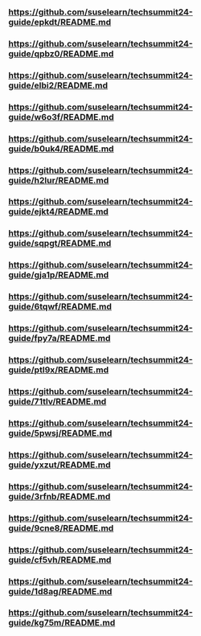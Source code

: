 
### https://github.com/suselearn/techsummit24-guide/epkdt/README.md

### https://github.com/suselearn/techsummit24-guide/qpbz0/README.md

### https://github.com/suselearn/techsummit24-guide/elbi2/README.md

### https://github.com/suselearn/techsummit24-guide/w6o3f/README.md

### https://github.com/suselearn/techsummit24-guide/b0uk4/README.md

### https://github.com/suselearn/techsummit24-guide/h2lur/README.md

### https://github.com/suselearn/techsummit24-guide/ejkt4/README.md

### https://github.com/suselearn/techsummit24-guide/sqpgt/README.md

### https://github.com/suselearn/techsummit24-guide/gja1p/README.md

### https://github.com/suselearn/techsummit24-guide/6tqwf/README.md

### https://github.com/suselearn/techsummit24-guide/fpy7a/README.md

### https://github.com/suselearn/techsummit24-guide/ptl9x/README.md

### https://github.com/suselearn/techsummit24-guide/71tlv/README.md

### https://github.com/suselearn/techsummit24-guide/5pwsj/README.md

### https://github.com/suselearn/techsummit24-guide/yxzut/README.md

### https://github.com/suselearn/techsummit24-guide/3rfnb/README.md

### https://github.com/suselearn/techsummit24-guide/9cne8/README.md

### https://github.com/suselearn/techsummit24-guide/cf5vh/README.md

### https://github.com/suselearn/techsummit24-guide/1d8ag/README.md

### https://github.com/suselearn/techsummit24-guide/kg75m/README.md

